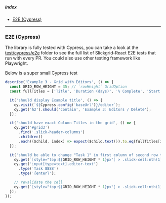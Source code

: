 ##### index
- [E2E (Cypress)](#e2e-cypress)

---

### E2E (Cypress)
The library is fully tested with Cypress, you can take a look at the [test/cypress/e2e](https://github.com/ghiscoding/slickgrid-react/tree/master/test/cypress/e2e) folder to see the full list of Slickgrid-React E2E tests that run with every PR. You could also use other testing framework like Playwright.

Below is a super small Cypress test

```ts
describe('Example 3 - Grid with Editors', () => {
  const GRID_ROW_HEIGHT = 35; // `rowHeight` GridOption
  const fullTitles = ['Title', 'Duration (days)', '% Complete', 'Start', 'Finish', 'Effort Driven'];

  it('should display Example title', () => {
    cy.visit(`${Cypress.config('baseUrl')}/editor`);
    cy.get('h2').should('contain', 'Example 3: Editors / Delete');
  });

  it('should have exact Column Titles in the grid', () => {
    cy.get('#grid3')
      .find('.slick-header-columns')
      .children()
      .each(($child, index) => expect($child.text()).to.eq(fullTitles[index]));
  });

  it('should be able to change "Task 1" in first column of second row to a different Task', () => {
    cy.get(`[style="top:${GRID_ROW_HEIGHT * 1}px"] > .slick-cell:nth(1)`).should('contain', 'Task 1').click();
    cy.get('input[type=text].editor-text')
      .type('Task 8888')
      .type('{enter}');

    // revalidate the cell
    cy.get(`[style="top:${GRID_ROW_HEIGHT * 1}px"] > .slick-cell:nth(1)`).should('contain', 'Task 8888');
  });
});
```
